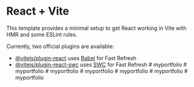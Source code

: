 # React + Vite

This template provides a minimal setup to get React working in Vite with HMR and some ESLint rules.

Currently, two official plugins are available:

- [@vitejs/plugin-react](https://github.com/vitejs/vite-plugin-react/blob/main/packages/plugin-react/README.md) uses [Babel](https://babeljs.io/) for Fast Refresh
- [@vitejs/plugin-react-swc](https://github.com/vitejs/vite-plugin-react-swc) uses [SWC](https://swc.rs/) for Fast Refresh
#   m y p o r t f o l i o  
 #   m y p o r t f o l i o  
 #   m y p o r t f o l i o  
 #   m y p o r t f o l i o  
 #   m y p o r t f o l i o  
 #   m y p o r t f o l i o  
 #   m y p o r t f o l i o  
 